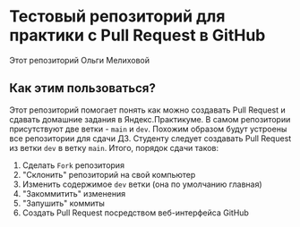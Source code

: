 # Тестовый репозиторий для практики с Pull Request в GitHub

Этот репозиторий Ольги Мелиховой

## Как этим пользоваться?

Этот репозиторий помогает понять как можно создавать Pull Request и сдавать 
домашние задания в Яндекс.Практикуме.
В самом репозитории присутствуют две ветки - `main` и `dev`. 
Похожим образом будут устроены все репозитории для сдачи
ДЗ. Студенту следует создавать Pull Request из ветки `dev` в ветку `main`. Итого, порядок сдачи таков:
1. Сделать `Fork` репозитория
2. "Склонить" репозиторий на свой компьютер
3. Изменить содержимое `dev` ветки (она по умолчанию главная)
4. "Закоммитить" изменения
5. "Запушить" коммиты
6. Создать Pull Request посредством веб-интерфейса GitHub
